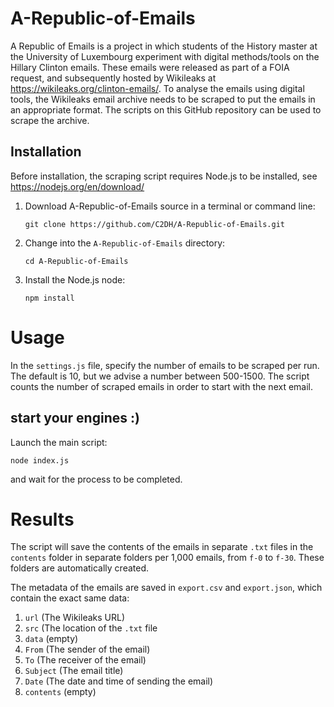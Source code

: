 # A-Republic-of-Emails

A Republic of Emails is a project in which students of the History master at the University of Luxembourg experiment with digital methods/tools on the Hillary Clinton emails. These emails were released as part of a FOIA request, and subsequently hosted by Wikileaks at https://wikileaks.org/clinton-emails/. To analyse the emails using digital tools, the Wikileaks email archive needs to be scraped to put the emails in an appropriate format. 
The scripts on this GitHub repository can be used to scrape the archive.

## Installation

Before installation, the scraping script requires Node.js to be installed, see https://nodejs.org/en/download/

1. Download A-Republic-of-Emails source in a terminal or command line:
    
    `git clone https://github.com/C2DH/A-Republic-of-Emails.git`
    
2. Change into the `A-Republic-of-Emails` directory:

    `cd A-Republic-of-Emails`
    
3. Install the Node.js node:

    `npm install`
    

# Usage
In the `settings.js` file, specify the number of emails to be scraped per run. The default is 10, but we advise a number between 500-1500. The script counts the number of scraped emails in order to start with the next email.

## start your engines :)
Launch the main script:

    node index.js

and wait for the process to be completed.

# Results
The script will save the contents of the emails in separate `.txt` files in the `contents` folder in separate folders per 1,000 emails, from `f-0` to `f-30`. These folders are automatically created.

The metadata of the emails are saved in `export.csv` and `export.json`, which contain the exact same data:

1. `url` (The Wikileaks URL)
2. `src` (The location of the `.txt` file
3. `data` (empty)
4. `From` (The sender of the email)
5. `To` (The receiver of the email)
6. `Subject` (The email title)
7. `Date` (The date and time of sending the email)
8. `contents` (empty)
